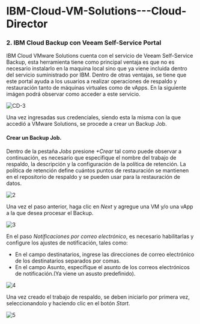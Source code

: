 # IBM-Cloud-VM-Solutions---Cloud-Director




### 2. IBM Cloud Backup con Veeam Self-Service Portal
IBM Cloud VMware Solutions cuenta con el servicio de Veeam Self-Service Backup, esta herramienta tiene como principal ventaja es que no es necesario instalarlo en la maquina local sino que ya viene incluida dentro del servicio suministrado por IBM. Dentro de otras ventajas, se tiene que este portal ayuda a los usuarios a realizar operaciones de respaldo y restauración tanto de máquinas virtuales como de vApps. En la siguiente imágen podrá observar como acceder a este servicio.

![CD-3](https://user-images.githubusercontent.com/60628267/93234256-ae741700-f741-11ea-8fd4-2611f1c9575e.PNG)

Una vez ingresadas sus credenciales, siendo esta la misma con la que accedió a VMware Solutions, se procede a crear un Backup Job.

#### Crear un Backup Job.
Dentro de la pestaña _Jobs_ presione _+Crear_ tal como puede observar a continuación, es necesario que especifique el nombre del trabajo de respaldo, la descripción y la configuración de la política de retención. La política de retención define cuántos puntos de restauración se mantienen en el repositorio de respaldo y se pueden usar para la restauración de datos.

![2](https://user-images.githubusercontent.com/60628267/93346924-1f770580-f7fa-11ea-8707-34d979af9c12.gif)

Una vez el paso anterior, haga clic en _Next_ y agregue una VM y/o una vApp a la que desea procesar el Backup.

![3](https://user-images.githubusercontent.com/60628267/93348097-6adde380-f7fb-11ea-80e3-a2f980345204.gif)

En el paso _Notificaciones por correo electrónico_, es necesario habilitarlas y configure los ajustes de notificación, tales como:
- En el campo destinatarios, ingrese las direcciones de correo electrónico de los destinatarios separados por comas.
- En el campo Asunto, especifique el asunto de los correos electrónicos de notificación.(Ya viene un asusto predefinido).

![4](https://user-images.githubusercontent.com/60628267/93355123-556cb780-f803-11ea-9c2f-7856246468c7.gif)

Una vez creado el trabajo de respaldo, se deben iniciarlo por primera vez, seleccionandolo y haciendo clic en el botón _Start_.

![5](https://user-images.githubusercontent.com/60628267/93358813-8e0e9000-f807-11ea-977d-beb78212ed47.gif)




